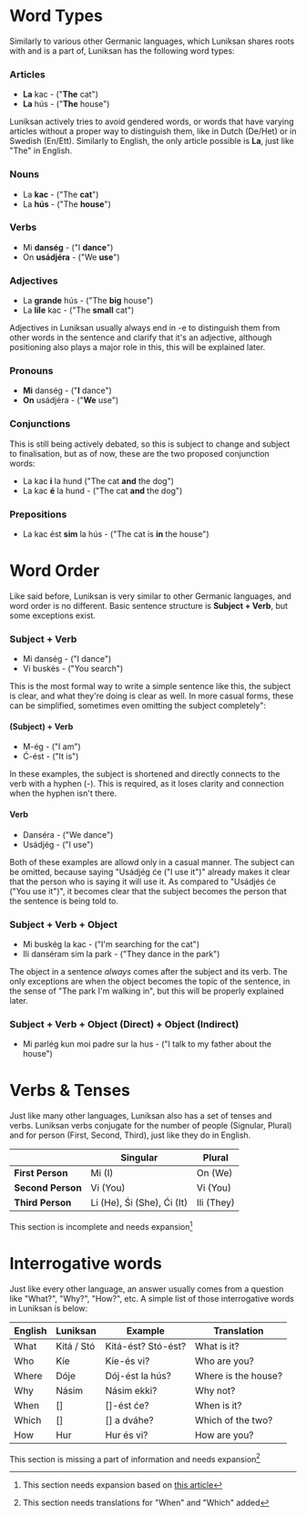 # Word Types
Similarly to various other Germanic languages, which Luniksan shares roots with and is a part of, Luniksan has the following word types:

### Articles
- **La** kac - ("**The** cat")
- **La** hús - ("**The** house")

Luniksan actively tries to avoid gendered words, or words that have varying articles without a proper way to distinguish them, like in Dutch (De/Het) or in Swedish (En/Ett). Similarly to English, the only article possible is **La**, just like "The" in English. 

### Nouns
- La **kac** - ("The **cat**")
- La **hús** - ("The **house**")

### Verbs 
- Mi **danség** - ("I **dance**")
- On **usádjéra** - ("We **use**")

### Adjectives
- La **grande** hús - ("The **big** house")
- La **líle** kac - ("The **small** cat")

Adjectives in Luniksan usually always end in -e to distinguish them from other words in the sentence and clarify that it's an adjective, although positioning also plays a major role in this, this will be explained later.

### Pronouns
- **Mi** danség - ("**I** dance")
- **On** usádjéra - ("**We** use")

### Conjunctions
This is still being actively debated, so this is subject to change and subject to finalisation, but as of now, these are the two proposed conjunction words:
- La kac **i** la hund  ("The cat **and** the dog")
- La kac **é** la hund - ("The cat **and** the dog")

### Prepositions
- La kac ést **sim** la hús - ("The cat is **in** the house")


# Word Order
Like said before, Luniksan is very similar to other Germanic languages, and word order is no different. Basic sentence structure is **Subject + Verb**, but some exceptions exist.

### Subject + Verb
- Mi danség - ("I dance") 
- Vi buskés - ("You search")

This is the most formal way to write a simple sentence like this, the subject is clear, and what they're doing is clear as well. In more casual forms, these can be simplified, sometimes even omitting the subject completely":

#### (Subject) + Verb
- M-ég - ("I am")
- Ć-ést - ("It is")

In these examples, the subject is shortened and directly connects to the verb with a hyphen (-). This is required, as it loses clarity and connection when the hyphen isn't there. 

#### Verb
- Danséra - ("We dance")
- Usádjég - ("I use")

Both of these examples are allowd only in a casual manner. The subject can be omitted, because saying "Usádjég će ("I use it")" already makes it clear that the person who is saying it will use it. As compared to "Usádjés će ("You use it")", it becomes clear that the subject becomes the person that the sentence is being told to.

### Subject + Verb + Object
- Mi buskég la kac - ("I'm searching for the cat")
- Ili danséram sim la park - ("They dance in the park")

The object in a sentence *always* comes after the subject and its verb. The only exceptions are when the object becomes the topic of the sentence, in the sense of "The park I'm walking in", but this will be properly explained later.

### Subject + Verb + Object (Direct) + Object (Indirect)
- Mi parlég kun moi padre sur la hus - ("I talk to my father about the house")


# Verbs & Tenses
Just like many other languages, Luniksan also has a set of tenses and verbs. Luniksan verbs conjugate for the number of people (Signular, Plural) and for person (First, Second, Third), just like they do in English.

|                   	| **Singular**               	| **Plural** 	|
|-------------------	|----------------------------	|------------	|
| **First Person**  	| Mi (I)                     	| On (We)    	|
| **Second Person** 	| Vi (You)                   	| Vi (You)   	|
| **Third Person**  	| Li (He), Śi (She), Ći (It) 	| Ili (They) 	|

This section is incomplete and needs expansion[^1]


# Interrogative words
Just like every other language, an answer usually comes from a question like "What?", "Why?", "How?", etc. A simple list of those interrogative words in Luniksan is below:

| **English** 	| **Luniksan** 	| **Example**        	| **Translation**     	|
|-------------	|--------------	|--------------------	|---------------------	|
| What        	| Kitá / Stó   	| Kitá-ést? Stó-ést? 	| What is it?         	|
| Who         	| Kíe         	| Kíe-és vi?         	| Who are you?        	|
| Where       	| Dóje         	| Dój-ést la hús?    	| Where is the house? 	|
| Why         	| Násim        	| Násim ekki?        	| Why not?            	|
| When        	| []           	| []-ést će?         	| When is it?         	|
| Which       	| []           	| [] a dváhe?        	| Which of the two?   	|
| How         	| Hur          	| Hur és vi?         	| How are you?        	|

This section is missing a part of information and needs expansion[^2]


[^1]: This section needs expansion based on [this article](https://www.dutchpod101.com/blog/2021/03/18/dutch-grammar-overview/)
[^2]: This section needs translations for "When" and "Which" added